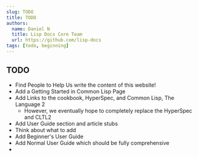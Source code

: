 ```yaml
---
slug: TODO
title: TODO
authors:
  name: Daniel N
  title: Lisp Docs Core Team
  url: https://github.com/lisp-docs
tags: [todo, beginning]
---
```


## TODO

* Find People to Help Us write the content of this website!
* Add a Getting Started in Common Lisp Page
* Add Links to the cookbook, HyperSpec, and Common Lisp, The Language 2
  * However, we eventually hope to completely replace the HyperSpec and CLTL2
* Add User Guide section and article stubs
* Think about what to add
* Add Beginner's User Guide
* Add Normal User Guide which should be fully comprehensive
* 